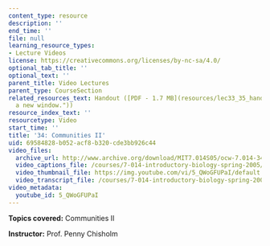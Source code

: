 ```yaml
---
content_type: resource
description: ''
end_time: ''
file: null
learning_resource_types:
- Lecture Videos
license: https://creativecommons.org/licenses/by-nc-sa/4.0/
optional_tab_title: ''
optional_text: ''
parent_title: Video Lectures
parent_type: CourseSection
related_resources_text: Handout ([PDF - 1.7 MB](resources/lec33_35_handout "Open in
  a new window."))
resource_index_text: ''
resourcetype: Video
start_time: ''
title: '34: Communities II'
uid: 69584828-b052-acf8-b320-cde3bb926c44
video_files:
  archive_url: http://www.archive.org/download/MIT7.014S05/ocw-7.014-34-06may05-220k.mp4
  video_captions_file: /courses/7-014-introductory-biology-spring-2005/931c831d7baa50be8a982d57ccf84e20_5_QWoGFUPaI.vtt
  video_thumbnail_file: https://img.youtube.com/vi/5_QWoGFUPaI/default.jpg
  video_transcript_file: /courses/7-014-introductory-biology-spring-2005/5e14a9a68216c462ab1898b1f7f6b576_5_QWoGFUPaI.pdf
video_metadata:
  youtube_id: 5_QWoGFUPaI
---
```


**Topics covered:** Communities II  
  
**Instructor:** Prof. Penny Chisholm

